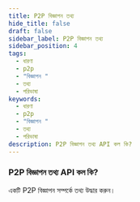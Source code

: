 ```yaml
---
title: P2P বিজ্ঞাপন তথ্য
hide_title: false
draft: false
sidebar_label: P2P বিজ্ঞাপন তথ্য
sidebar_position: 4
tags:
  - ধারণা
  - p2p
  - "বিজ্ঞাপন "
  - তথ্য
  - পরিভাষা
keywords:
  - ধারণা
  - p2p
  - "বিজ্ঞাপন "
  - তথ্য
  - পরিভাষা
description: P2P বিজ্ঞাপন তথ্য API কল কি?
---
```


### P2P বিজ্ঞাপন তথ্য API কল কি?

একটি P2P বিজ্ঞাপন সম্পর্কে তথ্য উদ্ধার করুন।
